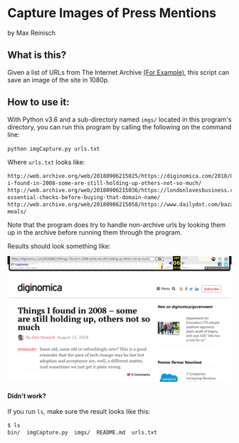 # Capture Images of Press Mentions
by Max Reinisch

## What is this?
Given a list of URLs from The Internet Archive [(For Example)](http://web.archive.org/web/20180906220053/https://www.laughingplace.com/w/news/2018/08/14/disney-character-lawsuit-hits-snag/
), this script can save an image of the site in 1080p.

## How to use it:
With Python v3.6 and a sub-directory named `imgs/` located in this program's directory, you can run this program by calling the following on the command line:

`python imgCapture.py urls.txt`

Where `urls.txt` looks like:

```
http://web.archive.org/web/20180906215025/https://diginomica.com/2018/08/23/things-i-found-in-2008-some-are-still-holding-up-others-not-so-much/
http://web.archive.org/web/20180906215036/https://londonlovesbusiness.com/five-essential-checks-before-buying-that-domain-name/
http://web.archive.org/web/20180906215058/https://www.dailydot.com/bazaar/plated-meals/
```
Note that the program does try to handle non-archive urls by looking them up in the archive before running them through the program.  



Results should look something like:

![alt text](bin/img_0.jpg "http://web.archive.org/web/20180906215025/https://diginomica.com/2018/08/23/things-i-found-in-2008-some-are-still-holding-up-others-not-so-much/")

#### Didn't work?

If you run `ls`, make sure the result looks like this:

```
$ ls
bin/  imgCapture.py  imgs/  README.md  urls.txt  
```
